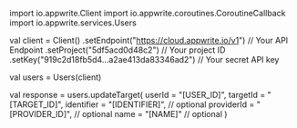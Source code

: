import io.appwrite.Client
import io.appwrite.coroutines.CoroutineCallback
import io.appwrite.services.Users

val client = Client()
    .setEndpoint("https://cloud.appwrite.io/v1") // Your API Endpoint
    .setProject("5df5acd0d48c2") // Your project ID
    .setKey("919c2d18fb5d4...a2ae413da83346ad2") // Your secret API key

val users = Users(client)

val response = users.updateTarget(
    userId = "[USER_ID]",
    targetId = "[TARGET_ID]",
    identifier = "[IDENTIFIER]", // optional
    providerId = "[PROVIDER_ID]", // optional
    name = "[NAME]" // optional
)

